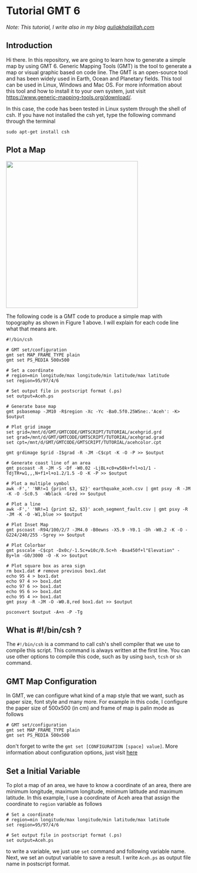 # Tutorial GMT 6

_Note: This tutorial, I write also in my blog [auliakhalqillah.com](https://auliakhalqillah.com/generate-a-simple-map-in-gmt-6/)_

## Introduction

Hi there. In this repository, we are going to learn how to generate a simple map by using GMT 6. Generic Mapping Tools (GMT) is the tool to generate a map or visual graphic based on code line. The GMT is an open-source tool and has been widely used in Earth, Ocean and Planetary fields. This tool can be used in Linux, Windows and Mac OS. For more information about this tool and how to install it to your own system, just visit https://www.generic-mapping-tools.org/download/.

In this case, the code has been tested in Linux system through the shell of csh. If you have not installed the csh yet, type the following command through the terminal

```
sudo apt-get install csh
```

## Plot a Map

<img align="center" width=358 height=400 src="https://auliakhalqillah.com/wp-content/uploads/2021/06/image-22.png">

The following code is a GMT code to produce a simple map with topography as shown in Figure 1 above. I will explain for each code line what that means are.

```
#!/bin/csh
 
# GMT set/configuration
gmt set MAP_FRAME_TYPE plain
gmt set PS_MEDIA 500x500
 
# Set a coordinate
# region=min longitude/max longitude/min latitude/max latitude
set region=95/97/4/6
 
# Set output file in postscript format (.ps)
set output=Aceh.ps
 
# Generate base map
gmt psbasemap -JM10 -R$region -Xc -Yc -Ba0.5f0.25WSne:.'Aceh': -K> $output
 
# Plot grid image
set grid=/mnt/d/GMT/GMTCODE/GMTSCRIPT/TUTORIAL/acehgrid.grd
set grad=/mnt/d/GMT/GMTCODE/GMTSCRIPT/TUTORIAL/acehgrad.grad 
set cpt=/mnt/d/GMT/GMTCODE/GMTSCRIPT/TUTORIAL/acehcolor.cpt
 
gmt grdimage $grid -I$grad -R -JM -C$cpt -K -O -P >> $output
 
# Generate coast line of an area
gmt pscoast -R -JM -S -Df -W0.02 -LjBL+c0+w50k+f+l+o1/1 -TdjTR+w1,,,N+f1+l+o1.2/1.5 -O -K -P >> $output
 
# Plot a multiple symbol
awk -F',' 'NR!=1 {print $3, $2}' earthquake_aceh.csv | gmt psxy -R -JM -K -O -Sc0.5  -Wblack -Gred >> $output
 
# Plot a line
awk -F',' 'NR!=1 {print $2, $3}' aceh_segment_fault.csv | gmt psxy -R -JM -K -O -W1,blue >> $output
 
# Plot Inset Map
gmt pscoast -R94/100/2/7 -JM4.0 -B0ewns -X5.9 -Y0.1 -Dh -W0.2 -K -O -G224/240/255 -Sgrey >> $output
 
# Plot Colorbar
gmt psscale -C$cpt -Dx0c/-1.5c+w10c/0.5c+h -Bxa450f+l"Elevation" -By+lm -G0/3000 -O -K >> $output
 
# Plot square box as area sign
rm box1.dat # remove previous box1.dat
echo 95 4 > box1.dat
echo 97 4 >> box1.dat
echo 97 6 >> box1.dat
echo 95 6 >> box1.dat
echo 95 4 >> box1.dat
gmt psxy -R -JM -O -W0.8,red box1.dat >> $output
     
psconvert $output -A+n -P -Tg
```

## What is #!/bin/csh ?

The `#!/bin/csh` is a command to call csh's shell compiler that we use to compile this script. This command is always written at the first line. You can use other options to compile this code, such as by using `bash`, `tcsh` or `sh` command.

## GMT Map Configuration

In GMT, we can configure what kind of a map style that we want, such as paper size, font style and many more. For example in this code, I configure the paper size of 500x500 (in cm) and frame of map is palin mode as follows

```
# GMT set/configuration
gmt set MAP_FRAME_TYPE plain
gmt set PS_MEDIA 500x500
```

don't forget to write the `gmt set [CONFIGURATION [space] value]`. More information about configuration options, just visit [here](http://gmt.soest.hawaii.edu/doc/latest/gmt.conf.html)

## Set a Initial Variable

To plot a map of an area, we have to know a coordinate of an area, there are minimum longitude, maximum longitude, minimum latitude and maximum latitude. In this example, I use a coordinate of Aceh area that assign the coordinate to `region` variable as follows

```
# Set a coordinate
# region=min longitude/max longitude/min latitude/max latitude
set region=95/97/4/6

# Set output file in postscript format (.ps)
set output=Aceh.ps
```

to write a variable, we just use `set` command and following variable name. Next, we set an output variable to save a result. I write `Aceh.ps` as output file name in postscript format.

